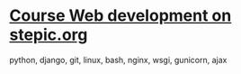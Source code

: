 # [Course Web development on stepic.org](https://stepic.org/course/154/)

python, django, git, linux, bash, nginx, wsgi, gunicorn, ajax
